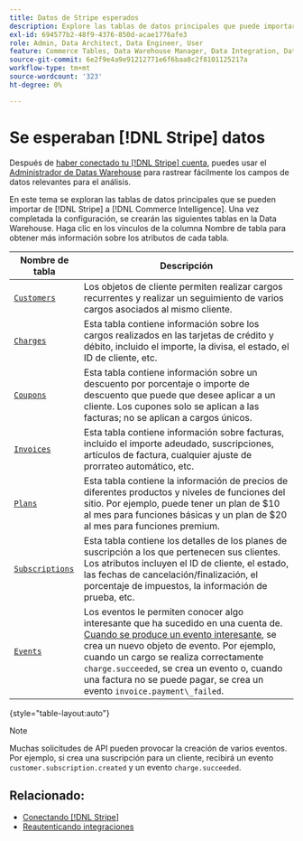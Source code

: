 ```yaml
---
title: Datos de Stripe esperados
description: Explore las tablas de datos principales que puede importar de Stripe a Commerce Intelligence.
exl-id: 694577b2-48f9-4376-850d-acae1776afe3
role: Admin, Data Architect, Data Engineer, User
feature: Commerce Tables, Data Warehouse Manager, Data Integration, Data Import/Export
source-git-commit: 6e2f9e4a9e91212771e6f6baa8c2f8101125217a
workflow-type: tm+mt
source-wordcount: '323'
ht-degree: 0%

---
```


# Se esperaban [!DNL Stripe] datos

Después de [haber conectado tu [!DNL Stripe] cuenta](../integrations/stripe.md), puedes usar el [Administrador de Datas Warehouse](../../../data-analyst/data-warehouse-mgr/tour-dwm.md) para rastrear fácilmente los campos de datos relevantes para el análisis.

En este tema se exploran las tablas de datos principales que se pueden importar de [!DNL Stripe] a [!DNL Commerce Intelligence]. Una vez completada la configuración, se crearán las siguientes tablas en la Data Warehouse. Haga clic en los vínculos de la columna Nombre de tabla para obtener más información sobre los atributos de cada tabla.

| **Nombre de tabla** | **Descripción** |
|-----|-----|
| [`Customers`](https://stripe.com/docs/sources/customers) | Los objetos de cliente permiten realizar cargos recurrentes y realizar un seguimiento de varios cargos asociados al mismo cliente. |
| [`Charges`](https://stripe.com/docs/payments/payment-intents/migration/charges) | Esta tabla contiene información sobre los cargos realizados en las tarjetas de crédito y débito, incluido el importe, la divisa, el estado, el ID de cliente, etc. |
| [`Coupons`](https://stripe.com/docs/api/coupons/object) | Esta tabla contiene información sobre un descuento por porcentaje o importe de descuento que puede que desee aplicar a un cliente. Los cupones solo se aplican a las facturas; no se aplican a cargos únicos. |
| [`Invoices`](https://stripe.com/docs/billing/migration/invoice-states) | Esta tabla contiene información sobre facturas, incluido el importe adeudado, suscripciones, artículos de factura, cualquier ajuste de prorrateo automático, etc. |
| [`Plans`](https://stripe.com/docs/api/plans/object) | Esta tabla contiene la información de precios de diferentes productos y niveles de funciones del sitio. Por ejemplo, puede tener un plan de $10 al mes para funciones básicas y un plan de $20 al mes para funciones premium. |
| [`Subscriptions`](https://stripe.com/docs/api/subscriptions/object) | Esta tabla contiene los detalles de los planes de suscripción a los que pertenecen sus clientes. Los atributos incluyen el ID de cliente, el estado, las fechas de cancelación/finalización, el porcentaje de impuestos, la información de prueba, etc. |
| [`Events`](https://stripe.com/docs/development/dashboard/events) | Los eventos le permiten conocer algo interesante que ha sucedido en una cuenta de. [Cuando se produce un evento interesante](https://stripe.com/docs/api/events/types), se crea un nuevo objeto de evento. Por ejemplo, cuando un cargo se realiza correctamente `charge.succeeded`, se crea un evento o, cuando una factura no se puede pagar, se crea un evento `invoice.payment\_failed`. |

{style="table-layout:auto"}

>[!NOTE]
>
>Muchas solicitudes de API pueden provocar la creación de varios eventos. Por ejemplo, si crea una suscripción para un cliente, recibirá un evento `customer.subscription.created` y un evento `charge.succeeded`.

## Relacionado:

* [Conectando [!DNL Stripe]](../integrations/stripe.md)
* [Reautenticando integraciones](https://experienceleague.adobe.com/docs/commerce-knowledge-base/kb/how-to/mbi-reauthenticating-integrations.html)
